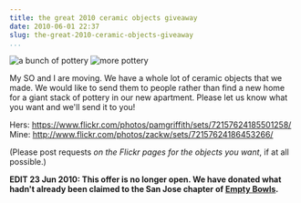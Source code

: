 ```yaml
---
title: the great 2010 ceramic objects giveaway
date: 2010-06-01 22:37
slug: the-great-2010-ceramic-objects-giveaway
...
```


![a bunch of pottery](https://farm5.static.flickr.com/4005/4662273362_45c3efc8cc.jpg)
![more pottery](https://farm5.static.flickr.com/4031/4661652921_45a91191cc.jpg)

My SO and I are moving. We have a whole lot of ceramic objects that we
made. We would like to send them to people rather than find a new home
for a giant stack of pottery in our new apartment. Please let us know
what you want and we'll send it to you!

Hers: <https://www.flickr.com/photos/pamgriffith/sets/72157624185501258/>  
Mine: <http://www.flickr.com/photos/zackw/sets/72157624186453266/>

(Please post requests *on the Flickr pages for the objects you want*, if
at all possible.)

**EDIT 23 Jun 2010: This offer is no longer open. We have donated
what hadn't already been claimed to the San Jose chapter of [Empty
Bowls](https://emptybowls.com/).**
